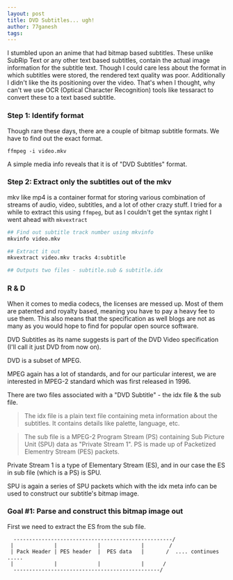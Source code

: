 ```yaml
---
layout: post
title: DVD Subtitles... ugh!
author: 77ganesh
tags:
---
```


I stumbled upon an anime that had bitmap based subtitles. These unlike SubRip Text or any other text based subtitles, contain the actual image information for the subtitle text. Though I could care less about the format in which subtitles were stored, the rendered text quality was poor. Additionally I didn't like the its positioning over the video. That's when I thought, why can't we use OCR (Optical Character Recognition) tools like tessaract to convert these to a text based subtitle.

### Step 1: Identify format

Though rare these days, there are a couple of bitmap subtitle formats. We have to find out the exact format. 

```
ffmpeg -i video.mkv
```

A simple media info reveals that it is of "DVD Subtitles" format.

### Step 2: Extract only the subtitles out of the mkv

mkv like mp4 is a container format for storing various combination of streams of audio, video, subtitles, and a lot of other crazy stuff. I tried for a while to extract this using `ffmpeg`, but as I couldn't get the syntax right I went ahead with `mkvextract`

```bash
## Find out subtitle track number using mkvinfo
mkvinfo video.mkv

## Extract it out
mkvextract video.mkv tracks 4:subtitle

## Outputs two files - subtitle.sub & subtitle.idx
```

### R & D

When it comes to media codecs, the licenses are messed up. Most of them are patented and royalty based, meaning you have to pay a heavy fee to use them. This also means that the specification as well blogs are not as many as you would hope to find for popular open source software.

DVD Subtitles as its name suggests is part of the DVD Video specification (I'll call it just DVD from now on).

DVD is a subset of MPEG.

MPEG again has a lot of standards, and for our particular interest, we are interested in MPEG-2 standard which was first released in 1996.

There are two files associated with a "DVD Subtitle" - the idx file & the sub file.

> The idx file is a plain text file containing meta information about the subtitles. It contains details like palette, language, etc.

> The sub file is a MPEG-2 Program Stream (PS) containing Sub Picture Unit (SPU) data as "Private Stream 1". PS is made up of Packetized Elementry Stream (PES) packets.

Private Stream 1 is a type of Elementary Stream (ES), and in our case the ES in sub file (which is a PS) is SPU.

SPU is again a series of SPU packets which with the idx meta info can be used to construct our subtitle's bitmap image.


### Goal #1: Parse and construct this bitmap image out

First we need to extract the ES from the sub file.

```
  ---------------------------------------------------/
 |             |             |             |        /
 | Pack Header | PES header  |  PES data   |       /  .... continues .....
 |             |             |             |      /
  -----------------------------------------------/
```